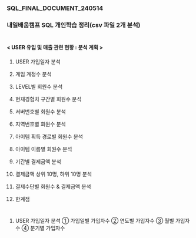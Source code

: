 ### SQL_FINAL_DOCUMENT_240514
### 내일배움캠프 SQL 개인학습 정리(csv 파일 2개 분석)
#
#### < USER 유입 및 매출 관련 현황 : 분석 계획 > 

1. USER 가입일자 분석

2. 게임 계정수 분석

3. LEVEL별 회원수 분석

4. 현재경험치 구간별 회원수 분석

5. 서버번호별 회원수 분석

6. 지역번호별 회원수 분석

7. 아이템 획득 경로별 회원수 분석

8. 아이템 이름별 회원수 분석

9. 기간별 결제금액 분석

10. 결제금액 상위 10명, 하위 10명 분석

11. 결제수단별 회원수 & 결제금액 분석

12. 한계점 
#

1. USER 가입일자 분석
   ① 가입일별 가입자수
   ② 연도별 가입자수
   ③ 월별 가입자수
   ④ 분기별 가입자수 
